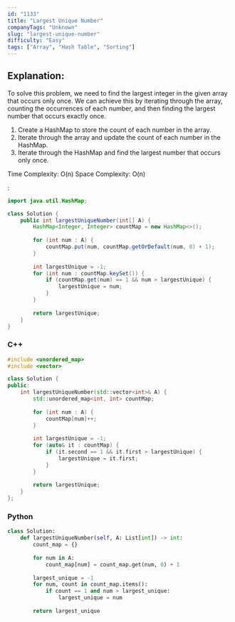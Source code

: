```yaml
---
id: "1133"
title: "Largest Unique Number"
companyTags: "Unknown"
slug: "largest-unique-number"
difficulty: "Easy"
tags: ["Array", "Hash Table", "Sorting"]
---
```


## Explanation:
To solve this problem, we need to find the largest integer in the given array that occurs only once. We can achieve this by iterating through the array, counting the occurrences of each number, and then finding the largest number that occurs exactly once.

1. Create a HashMap to store the count of each number in the array.
2. Iterate through the array and update the count of each number in the HashMap.
3. Iterate through the HashMap and find the largest number that occurs only once.

Time Complexity: O(n)
Space Complexity: O(n)

:

```java
import java.util.HashMap;

class Solution {
    public int largestUniqueNumber(int[] A) {
        HashMap<Integer, Integer> countMap = new HashMap<>();
        
        for (int num : A) {
            countMap.put(num, countMap.getOrDefault(num, 0) + 1);
        }
        
        int largestUnique = -1;
        for (int num : countMap.keySet()) {
            if (countMap.get(num) == 1 && num > largestUnique) {
                largestUnique = num;
            }
        }
        
        return largestUnique;
    }
}
```

### C++
```cpp
#include <unordered_map>
#include <vector>

class Solution {
public:
    int largestUniqueNumber(std::vector<int>& A) {
        std::unordered_map<int, int> countMap;
        
        for (int num : A) {
            countMap[num]++;
        }
        
        int largestUnique = -1;
        for (auto& it : countMap) {
            if (it.second == 1 && it.first > largestUnique) {
                largestUnique = it.first;
            }
        }
        
        return largestUnique;
    }
};
```

### Python
```python
class Solution:
    def largestUniqueNumber(self, A: List[int]) -> int:
        count_map = {}
        
        for num in A:
            count_map[num] = count_map.get(num, 0) + 1
        
        largest_unique = -1
        for num, count in count_map.items():
            if count == 1 and num > largest_unique:
                largest_unique = num
        
        return largest_unique
```